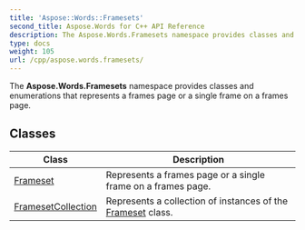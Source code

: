 ```yaml
---
title: 'Aspose::Words::Framesets'
second_title: Aspose.Words for C++ API Reference
description: The Aspose.Words.Framesets namespace provides classes and enumerations that represents a frames page or a single frame on a frames page.
type: docs
weight: 105
url: /cpp/aspose.words.framesets/
---
```


The **Aspose.Words.Framesets** namespace provides classes and enumerations that represents a frames page or a single frame on a frames page.

## Classes

| Class | Description |
| --- | --- |
| [Frameset](./frameset/) | Represents a frames page or a single frame on a frames page. |
| [FramesetCollection](./framesetcollection/) | Represents a collection of instances of the [Frameset](./frameset/) class. |
